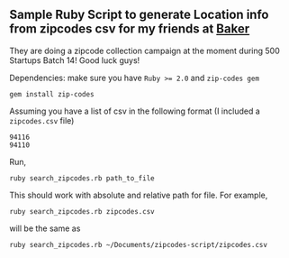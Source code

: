 Sample Ruby Script to generate Location info from zipcodes csv for my friends at [Baker](http://www.trybaker.com)
---

They are doing a zipcode collection campaign at the moment during 500 Startups Batch 14! Good luck guys!

Dependencies: make sure you have ``Ruby >= 2.0`` and ``zip-codes gem``

	gem install zip-codes
	
Assuming you have a list of csv in the following format (I included a ``zipcodes.csv`` file)

	94116
	94110

Run,
	
	ruby search_zipcodes.rb path_to_file

This should work with absolute and relative path for file. For example,

	ruby search_zipcodes.rb zipcodes.csv

will be the same as
	
	ruby search_zipcodes.rb ~/Documents/zipcodes-script/zipcodes.csv
